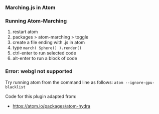 ### Marching.js in Atom

### Running Atom-Marching
1. restart atom
2. packages > atom-marching > toggle
3. create a file ending with .js in atom
4. type `march( Sphere() ).render()`
5. ctrl-enter to run selected code
6. alt-enter to run a block of code

### Error: webgl not supported
Try running atom from the command line as follows:
`atom --ignore-gpu-blacklist `

Code for this plugin adapted from:
* https://atom.io/packages/atom-hydra
